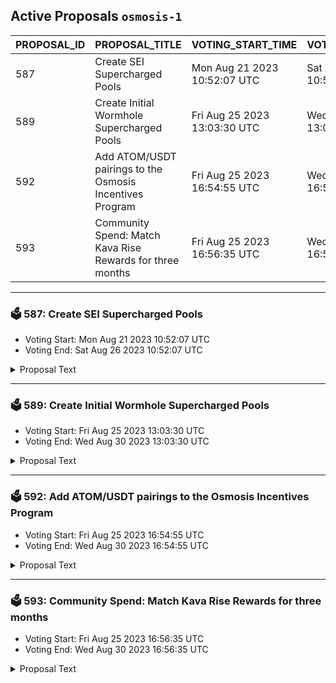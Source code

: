 ## Active Proposals `osmosis-1`

| PROPOSAL_ID | PROPOSAL_TITLE | VOTING_START_TIME | VOTING_END_TIME | VOTE |
|-------------|----------------|-------------------|-----------------|------|
| 587 | Create SEI Supercharged Pools | Mon Aug 21 2023 10:52:07 UTC | Sat Aug 26 2023 10:52:07 UTC | ✅ YES |
| 589 | Create Initial Wormhole Supercharged Pools | Fri Aug 25 2023 13:03:30 UTC | Wed Aug 30 2023 13:03:30 UTC | ⏳ not yet voted |
| 592 | Add ATOM/USDT pairings to the Osmosis Incentives Program | Fri Aug 25 2023 16:54:55 UTC | Wed Aug 30 2023 16:54:55 UTC | ⏳ not yet voted |
| 593 | Community Spend: Match Kava Rise Rewards for three months | Fri Aug 25 2023 16:56:35 UTC | Wed Aug 30 2023 16:56:35 UTC | ⏳ not yet voted |

---

### 🗳 587: Create SEI Supercharged Pools
- Voting Start: Mon Aug 21 2023 10:52:07 UTC
- Voting End: Sat Aug 26 2023 10:52:07 UTC

<details>
<summary>Proposal Text</summary>
 
This proposal would create four new Supercharged Liquidity pools: 

* SEI/OSMO 0.2% Spread 
* SEI/OSMO 0.05% Spread 
* SEI/USDT 0.2% Spread 
* SEI/USDT 0.05% Spread

## Background 
During the rollout period, the creation of Supercharged Liquidity pools is permissioned by governance as established in [Proposal 532](https://www.mintscan.io/osmosis/proposals/532). 
## Choice of Pools 
The proposed pools are for the newly launched SEI mainnet. 
Pairings with OSMO is standard for most new listings. 
Pairings with USDT represent the stablecoin pairing. 

The higher spread factors mirror the typical spread factors used on Classic pools. The lower spreads will potentially be more efficient at collecting rewards for the same liquidity, as seen in other concentrated liquidity models but require more volume to reach the same fee generation and so are likely poor for initial bootstrapping purposes. The addition of two levels of the spread factor will enable the market to decide where liquidity reward collection is optimal as the markets grow. 

## About Sei 
Sei is a general purpose, open-source Layer 1 blockchain specialized for the exchange of digital assets. Leveraging a novel consensus and technical breakthroughs, Sei is the fastest blockchain in the industry. 
Website: [https://www.sei.io/](https://www.sei.io/)

**Forum Thread**:[https://forum.osmosis.zone/t/create-sei-supercharged-pools/227](https://forum.osmosis.zone/t/create-sei-supercharged-pools/227)
</details>

---

### 🗳 589: Create Initial Wormhole Supercharged Pools
- Voting Start: Fri Aug 25 2023 13:03:30 UTC
- Voting End: Wed Aug 30 2023 13:03:30 UTC

<details>
<summary>Proposal Text</summary>
 
This proposal would create nine new Supercharged Liquidity pools: 

* SOL/USDT 0.2% Spread 
* SOL/USDT 0.05% Spread 
* APT/USDT 0.2% Spread 
* APT/USDT 0.05% Spread 
* SUI/USDT 0.2% Spread 
* SUI/USDT 0.05% Spread 
* BONK/USDT 0.2% Spread 
* BONK/USDT 0.05% Spread 
* whUSDT/USDT 0.05% Spread 

## Background
During the rollout period, the creation of Supercharged Liquidity pools is permissioned by governance as established in [Proposal 532](https://www.mintscan.io/osmosis/proposals/532). 

## Choice of Pools 
The proposed pools are the planned initial assets provided by Wormhole to Osmosis. 

Wormhole was recently granted Canonical bridge status for these assets in [Proposal 582](https://www.mintscan.io/osmosis/proposals/582). 

Pairings with USDT are proposed as stablecoin pairings are more attractive to liquidity providers who only have to account for the volatility of one side of their position. 

These pairings will also be beneficial to Osmosis when the Taker fee, approved in [Proposal 530](https://www.mintscan.io/osmosis/proposals/530), is implemented as it will form additional yield to stakers as well as establish non-OSMO value in the community pool. 

The higher spread factors mirror the typical spread factors used on Classic pools. The lower spreads will potentially be more efficient at collecting rewards for the same liquidity, as seen in other concentrated liquidity models but require more volume to reach the same fee generation and so are likely poor for initial bootstrapping purposes. The addition of two levels of the spread factor will enable the market to decide where liquidity reward collection is optimal as the markets grow. 

## About Solana 
Solana is a blockchain built for mass adoption. It's a high-performance network that is utilized for a range of use cases, including finance, NFTs, payments, and gaming. Solana operates as a single global state machine and is open, interoperable, and decentralized. 

Website: [https://solana.com/](https://solana.com/) 
## About Aptos 
Aptos is the layer 1 blockchain engineered to evolve. Built with Move to create a home where developers build future-proof apps efficiently and enjoyably. Aptos is designed with scalability, safety, reliability, and upgradeability as key principles. 

Website: [https://aptos.dev/](https://aptos.dev/) 
## About Sui 
Sui is a next-generation smart contract platform with high throughput, low latency, and an asset-oriented programming model powered by Move. 

Website: [https://sui.io/](https://sui.io/) 
## About Bonk 
THE DOG COIN OF THE PEOPLE 

Initially launched as a free airdrop to the Solana community on Christmas Day 2022, BONK's adoption has since grown parabolically to emerge as the true community coin of web3 

Website: [https://www.bonkcoin.com/](https://www.bonkcoin.com/)

**Forum Thread**:[https://forum.osmosis.zone/t/create-initial-wormhole-supercharged-pools/219](https://forum.osmosis.zone/t/create-initial-wormhole-supercharged-pools/219)
</details>

---

### 🗳 592: Add ATOM/USDT pairings to the Osmosis Incentives Program
- Voting Start: Fri Aug 25 2023 16:54:55 UTC
- Voting End: Wed Aug 30 2023 16:54:55 UTC

<details>
<summary>Proposal Text</summary>
 
This proposal asks that the pools comprising the ATOM/USDT Supercharged pairings created in [Proposal 579](https://www.mintscan.io/osmosis/proposals/579) be added to the Osmosis incentives program. 

## Background
Pools following the pattern of MAJOR/STABLE category have received no incentives since the category model was introduced in [Proposal 233](https://www.mintscan.io/osmosis/proposals/233). The Osmosis community had previously chosen to minimize incentives to non-OSMO pools to prevent excessive value leakage. 

The MAJOR/STABLE incentives category itself was removed in [Proposal 389](https://www.mintscan.io/osmosis/proposals/389). This was driven by the multihop mechanism being implemented, which led to the most optimal routing for trades being via OSMO rather than a direct route. 

[Proposal 530](https://www.mintscan.io/osmosis/proposals/530) proposed adding a Taker Fee of 0.15% to all swaps, including each hop, drastically reducing the impact of the multihop discount and making direct routes competitive again. 

When a taker fee is introduced in a future software upgrade, establishing non-OSMO pools increases the value capture of the protocol in non-OSMO assets. This has the potential to exceed the value of OSMO spent on incentivizing liquidity to cater to trading. Each OSMO of incentives currently generates around 0.4 OSMO in swap fee value. With Supercharged pools expected to increase the efficiency of fee generation significantly, each OSMO emitted to these pools as incentives may lead to a net positive gain for the protocol and increase the yield for stakers. 

This proposal asks for a limited incentivization of these pools, capped to no more than 1% of OSMO incentives in total, at a 1:1 daily swap fee to daily OSMO spend only, similar to how the Stable/Stable category is currently structured. 

This would limit the OSMO spend on the pool if the fee generation is lower than expected while preventing the category from taking a large portion of OSMO incentives in this trial period. 

The two ATOM/USDT Supercharged pools created in [Proposal 579](https://www.mintscan.io/osmosis/proposals/579) would then be added to the incentives system at the next routine incentives proposal as part of this category. 

Both pools are added to the incentives system to allow the optimal spread factor to be used from the two options of 0.05% and 0.01%. The pools will therefore be incentivized based on their performance. As there is no bonding period for normal Supercharged liquidity, this should encourage the movement of liquidity between the two pools as required to provide optimal trading liquidity. This represents a movement towards the incentivization of pairs rather than pools. 

 

Forum Thread: [https://forum.osmosis.zone/t/add-atom-usdt-pairings-to-the-osmosis-incentives-program/208](https://forum.osmosis.zone/t/add-atom-usdt-pairings-to-the-osmosis-incentives-program/208)
</details>

---

### 🗳 593: Community Spend: Match Kava Rise Rewards for three months
- Voting Start: Fri Aug 25 2023 16:56:35 UTC
- Voting End: Wed Aug 30 2023 16:56:35 UTC

<details>
<summary>Proposal Text</summary>
 
This proposal would allocate up to 800,000 OSMO from the Osmosis Community Pool to match Kava Rise Rewards, bootstrap USDT liquidity into the Cosmos, and establish Osmosis as the leading trading location for native USDT liquidity. nn## Background nLaunched in 2014, Tether was the first stablecoin issued and remains the most prevalent stablecoin in use across the crypto ecosystem. nnUSDT is now available natively on IBC chains via Tether’s contract deployment on Kava. nnWith [Proposal 574](https://www.mintscan.io/osmosis/proposals/574), Osmosis governance has recognized USDT via Kava as the canonical version of USDT, and initial pools are being created in [Proposal 579](https://www.mintscan.io/osmosis/proposals/579). nnThis proposal asks for up to 800,000 OSMO from the Osmosis Community Pool to bootstrap liquidity of the first natively issued stablecoin in the Cosmos backed by non-crypto assets. nnThis community spend would match external incentives sourced from Osmosis’ allocation in the Kava Rise initiative over the next three months. nn## Kava Rise nKava governance [has voted](https://www.mintscan.io/kava/proposals/148) to extend their [Kava Rise initiative](https://www.kava.io/rise) to incentivize USDT liquidity across the Cosmos by allocating 100k KAVA to Cosmos chains pro-rata to their USDT IBC deposits. nnThe Kava Rise program creates an exciting opportunity for leading Cosmos chains to bootstrap stablecoin liquidity within their ecosystem and earn a share of monthly KAVA rewards. nnThe monthly total allocation may increase to 200k through further Kava governance approval. nnKava will carry out a monthly assessment of USDT deposits across eligible chains and allocate a share of the Kava Rise incentives to a wallet on each chain that will then distribute the monthly Kava Rise rewards proportionately. The managing wallet on Osmosis will be the multi-sig DAO referenced in this proposal. nnUsing these Kava Rise rewards as external incentives, high USDT liquidity can be bootstrapped to Osmosis, maintaining a high pro-rata share going forward. nn For more information about the Kava Rise: Cosmos USDT Incentive program, see the blog post here: [https://kavachain.medium.com/introducing-kava-rise-cosmos-usdt-incentive-program-f68062f6c39f](https://kavachain.medium.com/introducing-kava-rise-cosmos-usdt-incentive-program-f68062f6c39f). nn## Funding Request nThis proposal requests 800,000 OSMO from the previously redirected liquidity incentives in the community pool to match the value of deployments of Kava Rise funding within Osmosis. nnThis quantity of OSMO makes the assumptions that: n* Month 1 of Kava Rise will be 100k KAVA. n* Months 2 and 3 of Kava Rise will be 200k KAVA each. n* Osmosis will gain 80% of this allocation as the liquidity hub of the Cosmos. n* The value ratio of OSMO to KAVA will remain approximately constant. nnAny OSMO remaining in the multi-sig DAO after matching three months of Kava Rise allocations will be returned to the community pool. This may take longer than three months due to layering of incentives. nn## Planned deployment of funds nIncentives are a way to overcome both the hurdle rate against alternative yield locations and the impermanent loss incurred by participating in a volatile pool to make the location desirable to deploy liquidity. The most efficient deployment method is in highly correlating pairs with minimal inflation. nnThe USDC/USDT pair should highly correlate as both assets are dollar-pegged stablecoins and have the same inflation as the US Dollar. nnThe OSMO/USDT pair will likely correlate less. However, the token's volatility has been relatively low with the recent reductions in OSMO inflation. The multihop discount also allows this pool to facilitate trading between any asset on Osmosis and USDT with a low swap fee until further direct USDT pools are established. nnWhile there are two pools for each pairing with different spread factors, these incentives will be provided solely to the lower spread factor pool as these are typically the most efficient at fee generation in alternative concentrated liquidity models. With the upcoming introduction of the Taker Fee proposed in [Proposal 530](https://www.mintscan.io/osmosis/proposals/574), the lower spread factor will also minimize total fees for traders. nnThe multi-sig in this proposal will also be loading any Kava Rise allocation of Kava, allowing the value of the OSMO and Kava incentives to be matched at the time of loading external incentives. nnThe initial weighting of all incentives will be 50% to the USDC/USDT pair and 50% to the OSMO/USDT pair. All external incentives will be composed of equal values of Kava and OSMO. nnIncentives will not be deployed evenly over time but will be layered to provide consistently attractive incentives as liquidity increases. Escalating incentivization will prevent the first participants from gaining excessive rewards above what would attract liquidity to a desirable pairing. Reasonably attractive rewards should also avoid liquidity draining from other Supercharged pools, minimizing extreme volatility in the newly created pools with no bonding period. nnIncentives may be spread to any other Major/Stable pairing after the first month of matching once the initial liquidity of USDT has been established. USDT liquidity incentives would then be extended to other major pairings such as ATOM/USDT, ETH/USDT, and WBTC/USDT. nnLimitations are that at least two-thirds of the incentives will be allocated to the USDC/USDT and OSMO/USDT pairings, pairings must consist of Major/USDT or Stable/USDT, and the pools must be Supercharged with a spread factor of 0.2% or lower. nnSpreading incentives to new pools will take place via community feedback on the [Osmosis forums](http://forum.osmosis.zone) and will not occur unless the following liquidity targets are met: n* USDC/USDT Target TVL: $10,000,000 n* OSMO/USDT Target TVL: $5,000,000 nnIncentives may adjust from the initial 50/50 ratio to attain these goals. nn## Proposed Multisig nThe multi-sig will utilize DAODAO on Osmosis for ease of transparency of actions and can be viewed at: [USDT Rise](https://dao.daodao.zone/osmo190pgmj969xw9qcv3cgj4q72cz9vm7fx8dgetq4v7rldyuu8k23zqlx4x5q/home) nnThe current members are: nn* AllNodes (Osmosis and Kava Validator) n* Johnny Wyles (Osmosis Labs) n* WhiteMarlin (Osmosis Validator)nn**Forum Post**:[https://forum.osmosis.zone/t/community-spend-match-kava-rise-rewards-for-three-months/209](https://forum.osmosis.zone/t/community-spend-match-kava-rise-rewards-for-three-months/209)
</details>
